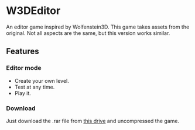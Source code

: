# W3DEditor
An editor game inspired by Wolfenstein3D. This game takes assets from the original. Not all aspects are the same, but this version works similar. 

## Features
### Editor mode
- Create your own level.
- Test at any time.
- Play it.

### Download
Just download the .rar file from [this drive](https://drive.google.com/drive/folders/1UbUXsgHBOXmG6amnZt0_RXD0etwOsfUn?usp=sharing) and uncompressed the game.

